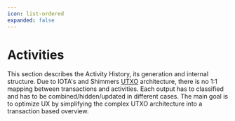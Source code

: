 ```yaml
---
icon: list-ordered
expanded: false
---
```


# Activities

This section describes the Activity History, its generation and internal structure.
Due to IOTA's and Shimmers [UTXO](https://wiki.iota.org/IOTA-2.0-Research-Specifications/5.1UTXO) architecture, there is no 1:1 mapping between transactions and activities. Each output has to classified and has to be combined/hidden/updated in different cases. The main goal is to optimize UX by simplifying the complex UTXO architecture into a transaction based overview.
